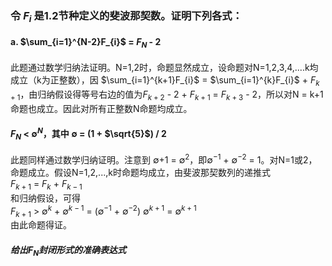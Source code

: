 ### 令 $F_{i}$ 是1.2节种定义的斐波那契数。证明下列各式：
#### a. $\sum_{i=1}^{N-2}F_{i}$ = $F_{N}$ - 2
此题通过数学归纳法证明。N=1,2时，命题显然成立，设命题对N=1,2,3,4,....k均成立（k为正整数），因 $\sum_{i=1}^{k+1}F_{i}$ = $\sum_{i=1}^{k}F_{i}$ + $F_{k+1}$，由归纳假设得等号右边的值为$F_{k+2}$ - 2 + $F_{k+1}$ = $F_{k+3}$ - 2，所以对N = k+1命题也成立。因此对所有正整数N命题均成立。
#### $F_{N}$ < $\emptyset^{N}$，其中 $\emptyset$ = (1 + $\sqrt{5}$) / 2
此题同样通过数学归纳证明。注意到 $\emptyset$+1 = $\emptyset^{2}$，即$\emptyset^{-1}$ + $\emptyset^{-2}$ = 1。对N=1或2，命题成立。假设N=1,2,...,k时命题均成立，由斐波那契数列的递推式<br />
$F_{k+1}$ = $F_{k}$ + $F_{k-1}$<br />
和归纳假设，可得<br />
$F_{k+1}$ > $\emptyset^{k}$ + $\emptyset^{k-1}$ = ($\emptyset^{-1}$ + $\emptyset^{-2}$) $\emptyset^{k+1}$ = $\emptyset^{k+1}$ <br />
由此命题得证。
#### $给出F_{N}封闭形式的准确表达式$
